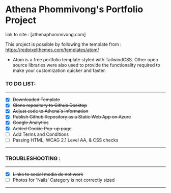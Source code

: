 # Athena Phommivong's Portfolio Project

link to site : [athenaphommivong.com]

This project is possible by following the template from : https://redpixelthemes.com/templates/atom/
- Atom is a free portfolio template styled with TailwindCSS. Other open source libraries were also used to provide the functionality required to make your customization quicker and faster.

### TO DO LIST:

---

- [x] ~~Downloaded Template~~
- [x] ~~Clone repository to Github Desktop~~  
- [x] ~~Adjust code to Athena's information~~
- [x] ~~Publish Github Repository as a Static Web App on Azure~~
- [x] ~~Google Analytics~~
- [x] ~~Added Cookie Pop-up page~~
- [ ] Add Terms and Conditions
- [ ] Passing HTML, WCAG 2.1 Level AA, & CSS checks

---

### TROUBLESHOOTING :

---
- [x] ~~Links to social media do not work~~
- [ ] Photos for 'Nails' Category is not correctly sized

---
